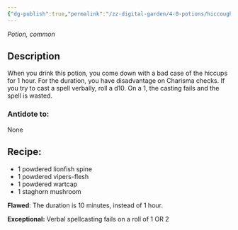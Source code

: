 ```yaml
---
{"dg-publish":true,"permalink":"/zz-digital-garden/4-0-potions/hiccoughing-solution-ec/"}
---
```


*Potion, common* 

## Description
When you drink this potion, you come down with a bad case of the hiccups for 1 hour. For the duration, you have disadvantage on Charisma checks. If you try to cast a spell verbally, roll a d10. On a 1, the casting fails and the spell is wasted.

### Antidote to: 
None

## Recipe:

- 1 powdered lionfish spine
- 1 powdered vipers-flesh
- 1 powdered wartcap
- 1 staghorn mushroom

**Flawed**:
The duration is 10 minutes, instead of 1 hour.

**Exceptional:** 
Verbal spellcasting fails on a roll of 1 OR 2